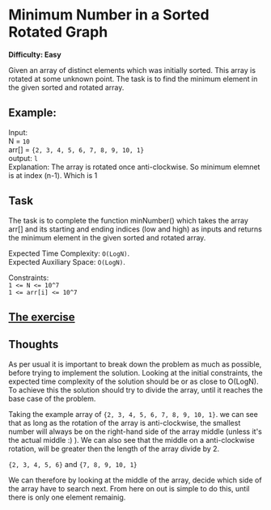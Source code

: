# Minimum Number in a Sorted Rotated Graph

**Difficulty: Easy**

Given an array of distinct elements which was initially sorted. This array is rotated at some unknown point. The task is to find the minimum element in the given sorted and rotated array. 

**Example**:
---

Input:  
N = `10`  
arr[] = `{2, 3, 4, 5, 6, 7, 8, 9, 10, 1}`  
output: `l`  
Explanation: The array is rotated once anti-clockwise. So minimum elemnet is at index (n-1). Which is 1

**Task**
---
The task is to complete the function minNumber() which takes the array arr[] and its starting and ending indices (low and high) as inputs and returns the minimum element in the given sorted and rotated array.

Expected Time Complexity: `O(LogN)`.  
Expected Auxiliary Space: `O(LogN)`.

Constraints:  
`1 <= N <= 10^7`  
`1 <= arr[i] <= 10^7`

[The exercise](https://practice.geeksforgeeks.org/problems/minimum-number-in-a-sorted-rotated-array-1587115620/1)
---
**Thoughts**
---

As per usual it is important to break down the problem as much as possible, before trying to implement the solution. Looking at the initial constraints, the expected time complexity of the solution should be or as close to O(LogN). To achieve this the solution should try to divide the array, until it reaches the base case of the problem.

Taking the example array of `{2, 3, 4, 5, 6, 7, 8, 9, 10, 1}`. we can see that as long as the rotation of the array is anti-clockwise, the smallest number will always be on the right-hand side of the array middle (unless it's the actual middle :) ). We can also see that the middle on a anti-clockwise rotation, will be greater then the length of the array divide by 2.

`{2, 3, 4, 5, 6}` and `{7, 8, 9, 10, 1}`

We can therefore by looking at the middle of the array, decide which side of the array have to search next. From here on out is simple to do this, until there is only one element remainig.

